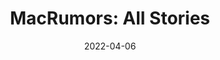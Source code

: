 ---
title: "MacRumors: All Stories"
hash: "244ffb56aadf3e0c66356f6177bd675b"
original: "https://feeds.macrumors.com/MacRumors-All"
date: "2022-04-06"
feedType: "RSS"
---